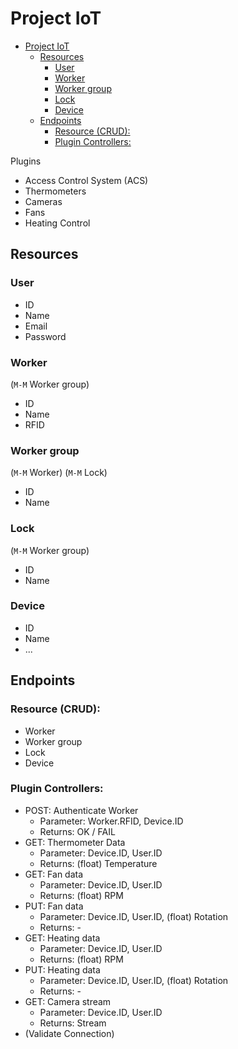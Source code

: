 # Project IoT

- [Project IoT](#project-iot)
  - [Resources](#resources)
    - [User](#user)
    - [Worker](#worker)
    - [Worker group](#worker-group)
    - [Lock](#lock)
    - [Device](#device)
  - [Endpoints](#endpoints)
    - [Resource (CRUD):](#resource-crud)
    - [Plugin Controllers:](#plugin-controllers)

Plugins
- Access Control System (ACS)
- Thermometers
- Cameras
- Fans
- Heating Control


## Resources

### User

- ID
- Name
- Email
- Password

### Worker 

(`M-M` Worker group)
- ID
- Name
- RFID

### Worker group 

(`M-M` Worker)
(`M-M` Lock)
- ID
- Name

### Lock

(`M-M` Worker group)
- ID
- Name

### Device

- ID
- Name
- ...


## Endpoints

### Resource (CRUD):
- Worker
- Worker group
- Lock
- Device

### Plugin Controllers:
- POST: Authenticate Worker
  - Parameter: Worker.RFID, Device.ID
  - Returns: OK / FAIL
- GET: Thermometer Data
  - Parameter: Device.ID, User.ID
  - Returns: (float) Temperature
- GET: Fan data
  - Parameter: Device.ID, User.ID
  - Returns: (float) RPM
- PUT: Fan data
  - Parameter: Device.ID, User.ID, (float) Rotation
  - Returns: -
- GET: Heating data
  - Parameter: Device.ID, User.ID
  - Returns: (float) RPM
- PUT: Heating data
  - Parameter: Device.ID, User.ID, (float) Rotation
  - Returns: -
- GET: Camera stream
  - Parameter: Device.ID, User.ID
  - Returns: Stream
- (Validate Connection)